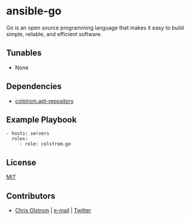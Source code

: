 # ansible-go

Go is an open source programming language that makes it easy to build simple, reliable, and efficient software.

Tunables
--------
* None

Dependencies
------------
* [colstrom.apt-repository](/colstrom/ansible-apt-repository)

Example Playbook
----------------
    - hosts: servers
      roles:
         - role: colstrom.go

License
-------
[MIT](https://tldrlegal.com/license/mit-license)

Contributors
------------
* [Chris Olstrom](https://colstrom.github.io/) | [e-mail](mailto:chris@olstrom.com) | [Twitter](https://twitter.com/ChrisOlstrom)
